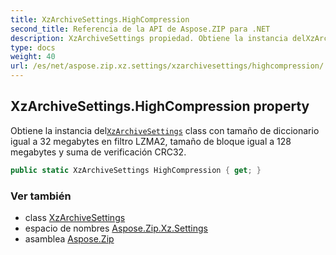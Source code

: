 ```yaml
---
title: XzArchiveSettings.HighCompression
second_title: Referencia de la API de Aspose.ZIP para .NET
description: XzArchiveSettings propiedad. Obtiene la instancia delXzArchiveSettings class con tamaño de diccionario igual a 32 megabytes en filtro LZMA2 tamaño de bloque igual a 128 megabytes y suma de verificación CRC32.
type: docs
weight: 40
url: /es/net/aspose.zip.xz.settings/xzarchivesettings/highcompression/
---
```

## XzArchiveSettings.HighCompression property

Obtiene la instancia del[`XzArchiveSettings`](../) class con tamaño de diccionario igual a 32 megabytes en filtro LZMA2, tamaño de bloque igual a 128 megabytes y suma de verificación CRC32.

```csharp
public static XzArchiveSettings HighCompression { get; }
```

### Ver también

* class [XzArchiveSettings](../)
* espacio de nombres [Aspose.Zip.Xz.Settings](../../xzarchivesettings/)
* asamblea [Aspose.Zip](../../../)


